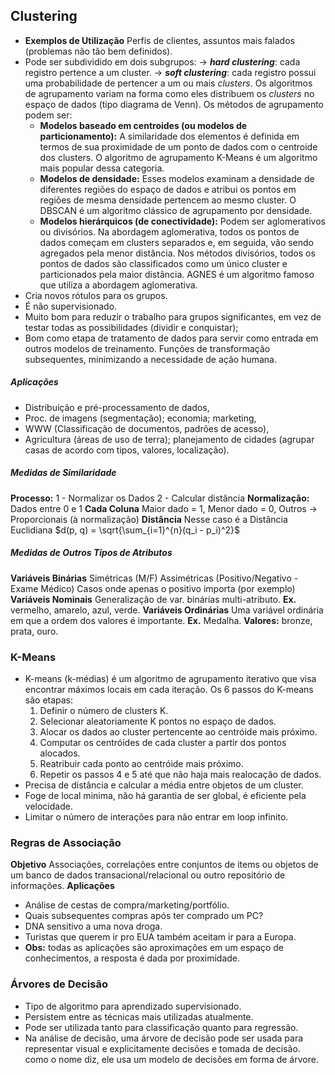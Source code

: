 ## Clustering 
- **Exemplos de Utilização**
	Perfis de clientes, assuntos mais falados (problemas não tão bem definidos).
- Pode ser subdividido em dois subgrupos:
	-> **_hard clustering_**: cada registro pertence a um cluster.
	-> **_soft clustering_**: cada registro possui uma probabilidade de pertencer a um ou mais _clusters_.
	Os algoritmos de agrupamento variam na forma como eles distribuem os _clusters_ no espaço de dados (tipo diagrama de Venn). Os métodos de agrupamento podem ser:
	- **Modelos baseado em centroides (ou modelos de particionamento):** A similaridade dos elementos é definida em termos de sua proximidade de um ponto de dados com o centroide dos clusters. O algoritmo de agrupamento K-Means é um algoritmo mais popular dessa categoria.
	- **Modelos de densidade:** Esses modelos examinam a densidade de diferentes regiões do espaço de dados e atribui os pontos em regiões de mesma densidade pertencem ao mesmo cluster. O DBSCAN é um algoritmo clássico de agrupamento por densidade.
	- **Modelos hierárquicos (de conectividade):** Podem ser aglomerativos ou divisórios. Na abordagem aglomerativa, todos os pontos de dados começam em clusters separados e, em seguida, vão sendo agregados pela menor distância. Nos métodos divisórios, todos os pontos de dados são classificados como um único cluster e particionados pela maior distância. AGNES é um algoritmo famoso que utiliza a abordagem aglomerativa.
- Cria novos rótulos para os grupos.
- É não supervisionado.
- Muito bom para reduzir o trabalho para grupos significantes, em vez de testar todas as possibilidades (dividir e conquistar);
- Bom como etapa de tratamento de dados para servir como entrada em outros modelos de treinamento.
	Funções de transformação subsequentes, minimizando a necessidade de ação humana.
##### Aplicações
- Distribuição e pré-processamento de dados,
- Proc. de imagens (segmentação); economia; marketing,
- WWW (Classificação de documentos, padrões de acesso),
- Agricultura (áreas de uso de terra); planejamento de cidades (agrupar casas de acordo com tipos, valores, localização).
##### Medidas de Similaridade
**Processo:**
	1 - Normalizar os Dados
	2 - Calcular distância
**Normalização:**
	Dados entre 0 e 1
	**Cada Coluna**
		Maior dado = 1,
		Menor dado = 0,
		Outros -> Proporcionais (à normalização)
**Distância**
	Nesse caso é a Distância Euclidiana
		$d(p, q) = \sqrt{\sum_{i=1}^{n}(q_i - p_i)^2}$
##### Medidas de Outros Tipos de Atributos
**Variáveis Binárias**
	Simétricas (M/F)
	Assimétricas (Positivo/Negativo - Exame Médico)
		Casos onde apenas o positivo importa (por exemplo)
**Variáveis Nominais**
	Generalização de var. binárias multi-atributo.
		**Ex.** vermelho, amarelo, azul, verde.
**Variáveis Ordinárias**
	Uma variável ordinária em que a ordem dos valores é importante.
		**Ex.** Medalha. **Valores:** bronze, prata, ouro.
### K-Means
- K-means (k-médias) é um algoritmo de agrupamento iterativo que visa encontrar máximos locais em cada iteração.
	Os 6 passos do K-means são etapas:
	1. Definir o número de clusters K.
	2. Selecionar aleatoriamente K pontos no espaço de dados.
	3. Alocar os dados ao cluster pertencente ao centróide mais próximo.
	4. Computar os centróides de cada cluster a partir dos pontos alocados.
	5. Reatribuir cada ponto ao centróide mais próximo.
	6. Repetir os passos 4 e 5 até que não haja mais realocação de dados.
- Precisa de distância e calcular a média entre objetos de um cluster.
- Foge de local minima, não há garantia de ser global, é eficiente pela velocidade.
- Limitar o número de interações para não entrar em loop infinito.
### Regras de Associação
**Objetivo**
	 Associações, correlações entre conjuntos de items ou objetos de um banco de dados transacional/relacional ou outro repositório de informações.
**Aplicações**
- Análise de cestas de compra/marketing/portfólio.
- Quais subsequentes compras após ter comprado um PC?
- DNA sensitivo a uma nova droga.
- Turistas que querem ir pro EUA também aceitam ir para a Europa.
- **Obs:** todas as aplicações são aproximações em um espaço de conhecimentos, a resposta é dada por proximidade.
### Árvores de Decisão
- Tipo de algoritmo para aprendizado supervisionado. 
- Persistem entre as técnicas mais utilizadas atualmente. 
- Pode ser utilizada tanto para classificação quanto para regressão. 
- Na análise de decisão, uma árvore de decisão pode ser usada para representar visual e explicitamente decisões e tomada de decisão. como o nome diz, ele usa um modelo de decisões em forma de árvore.
